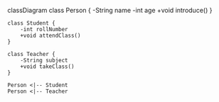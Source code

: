 classDiagram
    class Person {
        -String name
        -int age
        +void introduce()
    }

    class Student {
        -int rollNumber
        +void attendClass()
    }

    class Teacher {
        -String subject
        +void takeClass()
    }

    Person <|-- Student
    Person <|-- Teacher
